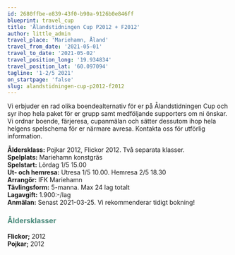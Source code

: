 ```yaml
---
id: 2680ffbe-e839-43f0-b90a-9126b0e846ff
blueprint: travel_cup
title: 'Ålandstidningen Cup P2012 + F2012'
author: little_admin
travel_place: 'Mariehamn, Åland'
travel_from_date: '2021-05-01'
travel_to_date: '2021-05-02'
travel_position_long: '19.934834'
travel_position_lat: '60.097094'
tagline: '1-2/5 2021'
on_startpage: 'false'
slug: alandstidningen-cup-p2012-f2012
---
```

<p>Vi erbjuder en rad olika boendealternativ för er på Ålandstidningen Cup och syr ihop hela paket för er grupp samt medföljande supporters om ni önskar. Vi ordnar boende, färjeresa, cupanmälan och sätter dessutom ihop hela helgens spelschema för er närmare avresa. Kontakta oss för utförlig information.</p>
<p><strong>Åldersklass:</strong> Pojkar 2012, Flickor 2012. Två separata klasser.<br />
<strong>Spelplats:</strong> Mariehamn konstgräs<br />
<strong>Spelstart:</strong> Lördag 1/5 15.00<br />
<strong>Ut- och hemresa:</strong> Utresa 1/5 10.00. Hemresa 2/5 18.30<br />
<strong>Arrangör:</strong> IFK Mariehamn<br />
<strong>Tävlingsform:</strong> 5-manna. Max 24 lag totalt<br />
<strong>Lagavgift:</strong> 1.900:-/lag<br />
<strong>Anmälan:</strong> Senast 2021-03-25. Vi rekommenderar tidigt bokning!</p>
<h3><span style="color: #4a8a7b;">Åldersklasser</span></h3>
<p><strong>Flickor;</strong> 2012<br />
<strong>Pojkar;</strong> 2012</p>
